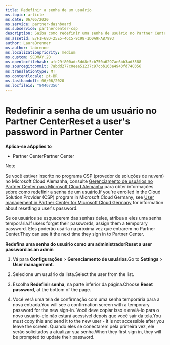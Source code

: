 ```yaml
---
title: Redefinir a senha de um usuário
ms.topic: article
ms.date: 06/05/2020
ms.service: partner-dashboard
ms.subservice: partnercenter-csp
description: Saiba como redefinir uma senha de usuário no Partner Center. Os usuários receberão uma senha temporária na próxima vez que entrarem no Partner Center.
ms.assetid: E7F1F68D-25E5-46C5-9C98-1D0A9FAB7993
author: LauraBrenner
ms.author: labrenne
ms.localizationpriority: medium
ms.custom: SEOMAY.20
ms.openlocfilehash: afe29f800adc5dd8c5cb750a6297ae6bb3ad3588
ms.sourcegitcommit: 7abdd277c0eea51237c97cbb163a4943fd740356
ms.translationtype: MT
ms.contentlocale: pt-BR
ms.lasthandoff: 06/06/2020
ms.locfileid: "84467356"
---
```

# <a name="reset-a-users-password-in-partner-center"></a><span data-ttu-id="cf1c2-104">Redefinir a senha de um usuário no Partner Center</span><span class="sxs-lookup"><span data-stu-id="cf1c2-104">Reset a user's password in Partner Center</span></span>

<span data-ttu-id="cf1c2-105">**Aplica-se a**</span><span class="sxs-lookup"><span data-stu-id="cf1c2-105">**Applies to**</span></span>

- <span data-ttu-id="cf1c2-106">Partner Center</span><span class="sxs-lookup"><span data-stu-id="cf1c2-106">Partner Center</span></span>

> [!NOTE]  
> <span data-ttu-id="cf1c2-107">Se você estiver inscrito no programa CSP (provedor de soluções de nuvem) no Microsoft Cloud Alemanha, consulte [Gerenciamento de usuários no Partner Center para Microsoft Cloud Alemanha](user-management-in-partner-center-for-microsoft-cloud-germany.md) para obter informações sobre como redefinir a senha de um usuário.</span><span class="sxs-lookup"><span data-stu-id="cf1c2-107">If you're enrolled in the Cloud Solution Provider (CSP) program in Microsoft Cloud Germany, see [User management in Partner Center for Microsoft Cloud Germany](user-management-in-partner-center-for-microsoft-cloud-germany.md) for information about resetting a user's password.</span></span>

<span data-ttu-id="cf1c2-108">Se os usuários se esquecerem das senhas deles, atribua a eles uma senha temporária.</span><span class="sxs-lookup"><span data-stu-id="cf1c2-108">If users forget their passwords, assign them a temporary password.</span></span> <span data-ttu-id="cf1c2-109">Eles poderão usá-la na próxima vez que entrarem no Partner Center.</span><span class="sxs-lookup"><span data-stu-id="cf1c2-109">They can use it the next time they sign in to Partner Center.</span></span>

<span data-ttu-id="cf1c2-110">**Redefina uma senha do usuário como um administrador**</span><span class="sxs-lookup"><span data-stu-id="cf1c2-110">**Reset a user password as an admin**</span></span>

1. <span data-ttu-id="cf1c2-111">Vá para **Configurações** &gt; **Gerenciamento de usuários**.</span><span class="sxs-lookup"><span data-stu-id="cf1c2-111">Go to **Settings** &gt; **User management**.</span></span>

2. <span data-ttu-id="cf1c2-112">Selecione um usuário da lista.</span><span class="sxs-lookup"><span data-stu-id="cf1c2-112">Select the user from the list.</span></span>

3. <span data-ttu-id="cf1c2-113">Escolha **Redefinir senha**, na parte inferior da página.</span><span class="sxs-lookup"><span data-stu-id="cf1c2-113">Choose **Reset password**, at the bottom of the page.</span></span>

4. <span data-ttu-id="cf1c2-114">Você verá uma tela de confirmação com uma senha temporária para a nova entrada.</span><span class="sxs-lookup"><span data-stu-id="cf1c2-114">You will see a confirmation screen with a temporary password for the new sign-in.</span></span> <span data-ttu-id="cf1c2-115">Você deve copiar isso e enviá-lo para o novo usuário-ele não estará acessível depois que você sair da tela.</span><span class="sxs-lookup"><span data-stu-id="cf1c2-115">You must copy this and send it to the new user - it is not accessible after you leave the screen.</span></span> <span data-ttu-id="cf1c2-116">Quando eles se conectarem pela primeira vez, ele serão solicitados a atualizar sua senha.</span><span class="sxs-lookup"><span data-stu-id="cf1c2-116">When they first sign in, they will be prompted to update their password.</span></span>


